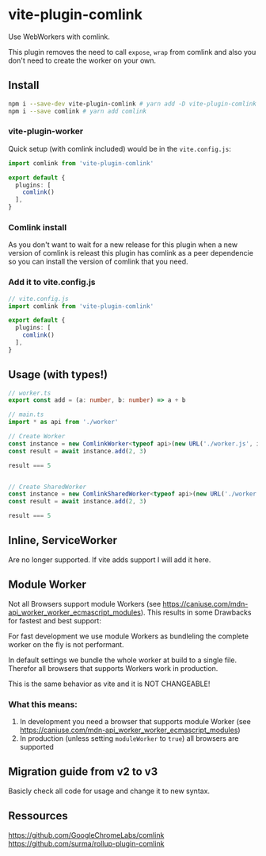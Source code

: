 # vite-plugin-comlink

Use WebWorkers with comlink. 

This plugin removes the need to call `expose`, `wrap` from comlink and also you don't need to create the worker on your own.

## Install

```sh
npm i --save-dev vite-plugin-comlink # yarn add -D vite-plugin-comlink
npm i --save comlink # yarn add comlink
```

### vite-plugin-worker
Quick setup (with comlink included) would be in the `vite.config.js`:

```ts
import comlink from 'vite-plugin-comlink'

export default {
  plugins: [
    comlink()
  ],
}
```

### Comlink install
As you don't want to wait for a new release for this plugin when a new version of comlink is releast this plugin has comlink as a peer dependencie so you can install the version of comlink that you need.

### Add it to vite.config.js

```ts
// vite.config.js
import comlink from 'vite-plugin-comlink'

export default {
  plugins: [
    comlink()
  ],
}
```
## Usage (with types!)
```ts
// worker.ts
export const add = (a: number, b: number) => a + b

// main.ts
import * as api from './worker'

// Create Worker
const instance = new ComlinkWorker<typeof api>(new URL('./worker.js', import.meta.url), {/* normal Worker options*/})
const result = await instance.add(2, 3)

result === 5


// Create SharedWorker
const instance = new ComlinkSharedWorker<typeof api>(new URL('./worker.js', import.meta.url), {/* normal Worker options*/})
const result = await instance.add(2, 3)

result === 5
```

## Inline, ServiceWorker
Are no longer supported. If vite adds support I will add it here.

## Module Worker
Not all Browsers support module Workers (see https://caniuse.com/mdn-api_worker_worker_ecmascript_modules).
This results in some Drawbacks for fastest and best support:

For fast development we use module Workers as bundleling the complete worker on the fly is not performant.

In default settings we bundle the whole worker at build to a single file. Therefor all browsers that supports Workers work in production. 

This is the same behavior as vite and it is NOT CHANGEABLE!

### What this means:

1. In development you need a browser that supports module Worker (see https://caniuse.com/mdn-api_worker_worker_ecmascript_modules)
2. In production (unless setting `moduleWorker` to `true`) all browsers are supported


## Migration guide from v2 to v3
Basicly check all code for usage and change it to new syntax.



## Ressources
https://github.com/GoogleChromeLabs/comlink  
https://github.com/surma/rollup-plugin-comlink
